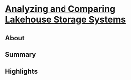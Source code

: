 # [Analyzing and Comparing Lakehouse Storage Systems](https://15721.courses.cs.cmu.edu/spring2023/papers/20-databricks/p92-jain.pdf)

## About

## Summary

## Highlights